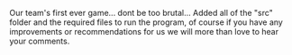 Our team's first ever game... dont be too brutal... 
Added all of the "src" folder and the required files to run the program, 
of course if you have any improvements or recommendations for us we will more than love to hear your comments.
